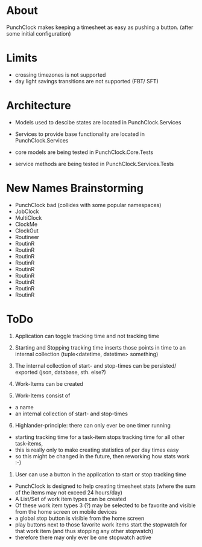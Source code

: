 # About
PunchClock makes keeping a timesheet as easy as pushing a button.
(after some initial configuration)

# Limits

- crossing timezones is not supported
- day light savings transitions are not supported (FBT/ SFT)

# Architecture

- Models used to descibe states are located in PunchClock.Services
- Services to provide base functionality are located in PunchClock.Services

- core models are being tested in PunchClock.Core.Tests
- service methods are being tested in PunchClock.Services.Tests


# New Names Brainstorming
- PunchClock bad (collides with some popular namespaces)
- JobClock
- MultiClock
- ClockMe
- ClockOut
- Routineer
- RoutinR
- RoutinR
- RoutinR
- RoutinR
- RoutinR
- RoutinR
- RoutinR
- RoutinR
- RoutinR

# ToDo

1. Application can toggle tracking time and not tracking time
2. Starting and Stopping tracking time inserts those points in time to an internal collection (tuple<datetime, datetime> something)
3. The internal collection of start- and stop-times can be persisted/ exported (json, database, sth. else?)

4. Work-Items can be created
5. Work-Items consist of
- a name
- an internal collection of start- and stop-times
6. Highlander-principle: there can only ever be one timer running
- starting tracking time for a task-item stops tracking time for all other task-items, 
- this is really only to make creating statistics of per day times easy
- so this might be changed in the future, then reworking how stats work :-)

1. User can use a button in the application to start or stop tracking time


- PunchClock is designed to help creating timesheet stats (where the sum of the items may not exceed 24 hours/day)
- A List/Set of work item types can be created
- Of these work item types 3 (?) may be selected to be favorite and visible from the home screen on mobile devices
- a global stop button is visible from the home screen
- play buttons next to those favorite work items start the stopwatch for that work item (and thus stopping any other stopwatch)
- therefore there may only ever be one stopwatch active
